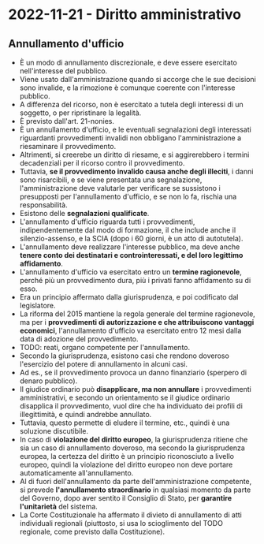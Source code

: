 # 2022-11-21 - Diritto amministrativo

## Annullamento d'ufficio

* È un modo di annullamento discrezionale, e deve essere esercitato nell'interesse del pubblico.
* Viene usato dall'amministrazione quando si accorge che le sue decisioni sono invalide, e la rimozione è comunque coerente con l'interesse pubblico.
* A differenza del ricorso, non è esercitato a tutela degli interessi di un soggetto, o per ripristinare la legalità.
* È previsto dall'art. 21-nonies.
* È un annullamento d'ufficio, e le eventuali segnalazioni degli interessati riguardanti provvedimenti invalidi non obbligano l'amministrazione a riesaminare il provvedimento.
* Altrimenti, si creerebe un diritto di riesame, e si aggirerebbero i termini decadenziali per il ricorso contro il provvedimento.
* Tuttavia, **se il provvedimento invalido causa anche degli illeciti**, i danni sono risarcibili, e se viene presentata una segnalazione, l'amministrazione deve valutarle per verificare se sussistono i presupposti per l'annullamento d'ufficio, e se non lo fa, rischia una responsabilità.
* Esistono delle **segnalazioni qualificate**.
* L'annullamento d'ufficio riguarda tutti i provvedimenti, indipendentemente dal modo di formazione, il che include anche il silenzio-assenso, e la SCIA (dopo i 60 giorni, è un atto di autotutela).
* L'annullamento deve realizzare l'interesse pubblico, ma deve anche **tenere conto dei destinatari e controinteressati, e del loro legittimo affidamento**.
* L'annullamento d'ufficio va esercitato entro un **termine ragionevole**, perché più un provvedimento dura, più i privati fanno affidamento su di esso.
* Era un principio affermato dalla giurisprudenza, e poi codificato dal legislatore.
* La riforma del 2015 mantiene la regola generale del termine ragionevole, ma per i **provvedimenti di autorizzazione e che attribuiscono vantaggi economici**, l'annullamento d'ufficio va esercitato entro 12 mesi dalla data di adozione del provvedimento.
* TODO: reati, organo competente per l'annullamento.
* Secondo la giurisprudenza, esistono casi che rendono doveroso l'esercizio del potere di annullamento in alcuni casi.
* Ad es., se il provvedimento provoca un danno finanziario (sperpero di denaro pubblico).
* Il giudice ordinario può **disapplicare, ma non annullare** i provvedimenti amministrativi, e secondo un orientamento se il giudice ordinario disapplica il provvedimento, vuol dire che ha individuato dei profili di illegittimità, e quindi andrebbe annullato.
* Tuttavia, questo permette di eludere il termine, etc., quindi è una soluzione discutibile.
* In caso di **violazione del diritto europeo**, la giurisprudenza ritiene che sia un caso di annullamento doveroso, ma secondo la giurisprudenza europea, la certezza del diritto è un principio riconosciuto a livello europeo, quindi la violazione del diritto europeo non deve portare automaticamente all'annullamento.
* Al di fuori dell'annullamento da parte dell'amministrazione competente, si prevede **l'annullamento straordinario** in qualsiasi momento da parte del Governo, dopo aver sentito il Consiglio di Stato, per **garantire l'unitarietà** del sistema.
* La Corte Costituzionale ha affermato il divieto di annullamento di atti individuali regionali (piuttosto, si usa lo scioglimento del TODO regionale, come previsto dalla Costituzione).
